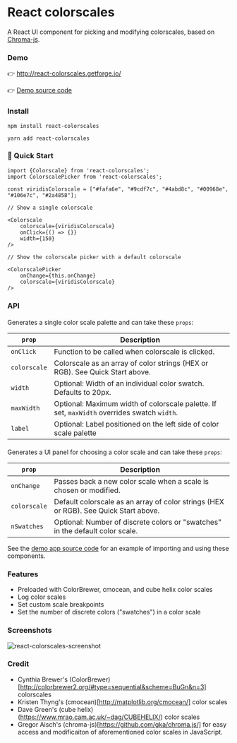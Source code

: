 # React colorscales

A React UI component for picking and modifying colorscales, based on [Chroma-js](https://gka.github.io/chroma.js/).

### Demo

👉 http://react-colorscales.getforge.io/

👉 [Demo source code](https://github.com/plotly/react-colorscales-demo-app)

### Install

`npm install react-colorscales`

`yarn add react-colorscales`

### 🚗 Quick Start

```
import {Colorscale} from 'react-colorscales';
import ColorscalePicker from 'react-colorscales';

const viridisColorscale = ["#fafa6e", "#9cdf7c", "#4abd8c", "#00968e", "#106e7c", "#2a4858"];

// Show a single colorscale

<Colorscale
    colorscale={viridisColorscale}
    onClick={() => {}}
    width={150}
/>

// Show the colorscale picker with a default colorscale

<ColorscalePicker 
    onChange={this.onChange}
    colorscale={viridisColorscale}
/>
```

### API

#### <Colorscale />

Generates a single color scale palette and can take these `props`:

| `prop`         | Description                                                                                | 
| -------------- | ------------------------------------------------------------------------------------------ |
| `onClick`      | Function to be called when colorscale is clicked.                                          |
| `colorscale`   | Colorscale as an array of color strings (HEX or RGB). See Quick Start above.               |
| `width`        | Optional: Width of an individual color swatch. Defaults to 20px.                           |
| `maxWidth`     | Optional: Maximum width of colorscale palette. If set, `maxWidth` overrides swatch `width`. |
| `label`        | Optional: Label positioned on the left side of color scale palette                         |


#### <ColorscalePicker />

Generates a UI panel for choosing a color scale and can take these `props`:

| `prop`         | Description                                                                                | 
| -------------- | ------------------------------------------------------------------------------------------ |
| `onChange`     | Passes back a new color scale when a scale is chosen or modified.                          |
| `colorscale`   | Default colorscale as an array of color strings (HEX or RGB). See Quick Start above.       |
| `nSwatches`    | Optional: Number of discrete colors or "swatches" in the default color scale.              |

See the [demo app source code](https://github.com/plotly/react-colorscales-demo-app/blob/master/src/App.js) for an example of importing and using these components.

### Features

- Preloaded with ColorBrewer, cmocean, and cube helix color scales
- Log color scales
- Set custom scale breakpoints
- Set the number of discrete colors ("swatches") in a color scale

### Screenshots

![react-colorscales-screenshot](https://github.com/plotly/react-colorscale-picker/raw/master/screenshot.png)

### Credit

- Cynthia Brewer's (ColorBrewer)[http://colorbrewer2.org/#type=sequential&scheme=BuGn&n=3] colorscales
- Kristen Thyng's (cmocean)[http://matplotlib.org/cmocean/] color scales
- Dave Green's (cube helix)(https://www.mrao.cam.ac.uk/~dag/CUBEHELIX/) color scales
- Gregor Aisch's (chroma-js)[https://github.com/gka/chroma.js/] for easy access and modificaiton of aforementioned color scales in JavaScript.
